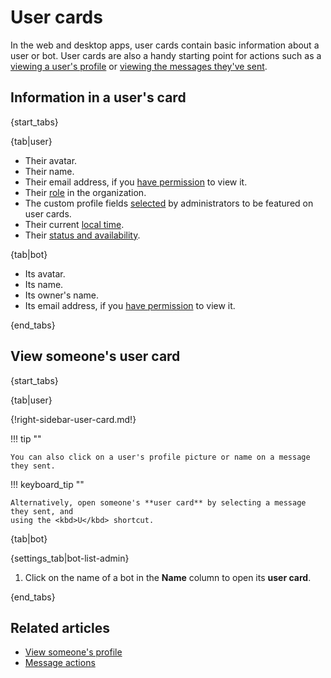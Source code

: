 # User cards

In the web and desktop apps, user cards contain basic information about a user
or bot. User cards are also a handy starting point for actions such as a [viewing a
user's profile](/help/view-someones-profile) or [viewing the messages they've
sent](/help/view-messages-sent-by-a-user).

## Information in a user's card

{start_tabs}

{tab|user}

- Their avatar.
- Their name.
- Their email address, if you [have
  permission](/help/configure-email-visibility) to view it.
- Their [role](/help/user-roles) in the organization.
- The custom profile fields
  [selected](/help/custom-profile-fields#display-custom-fields-on-user-card) by
  administrators to be featured on user cards.
- Their current [local time](/help/change-your-timezone).
- Their [status and availability](/help/status-and-availability).

{tab|bot}

- Its avatar.
- Its name.
- Its owner's name.
- Its email address, if you [have
permission](/help/configure-email-visibility) to view it.

{end_tabs}

## View someone's user card

{start_tabs}

{tab|user}

{!right-sidebar-user-card.md!}

!!! tip ""

    You can also click on a user's profile picture or name on a message they sent.

!!! keyboard_tip ""

    Alternatively, open someone's **user card** by selecting a message they sent, and
    using the <kbd>U</kbd> shortcut.

{tab|bot}

{settings_tab|bot-list-admin}

1. Click on the name of a bot in the **Name** column to open its **user card**.

{end_tabs}

## Related articles

- [View someone's profile](/help/view-someones-profile)
- [Message actions](/help/message-actions)
